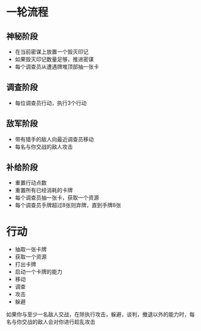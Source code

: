 # 一轮流程

## 神秘阶段
* 在当前密谋上放置一个毁灭印记
* 如果毁灭印记数量足够，推进密谋
* 每个调查员从遭遇牌堆顶部抽一张卡
## 调查阶段
* 每位调查员行动，执行3个行动
## 敌军阶段
* 带有猎手的敌人向最近调查员移动
* 每名与你交战的敌人攻击
## 补给阶段
* 重置行动点数
* 重置所有已经消耗的卡牌
* 每个调查员抽一张卡，获取一个资源
* 每个调查员手牌超过8张则弃牌，直到手牌8张

# 行动
* 抽取一张卡牌
* 获取一个资源
* 打出卡牌
* 启动一个卡牌的能力
* 移动
* 调查
* 攻击
* 躲避

如果你与至少一名敌人交战，在除执行攻击，躲避，谈判，撤退以外的能力时，每名与你交战的敌人会对你进行趁乱攻击